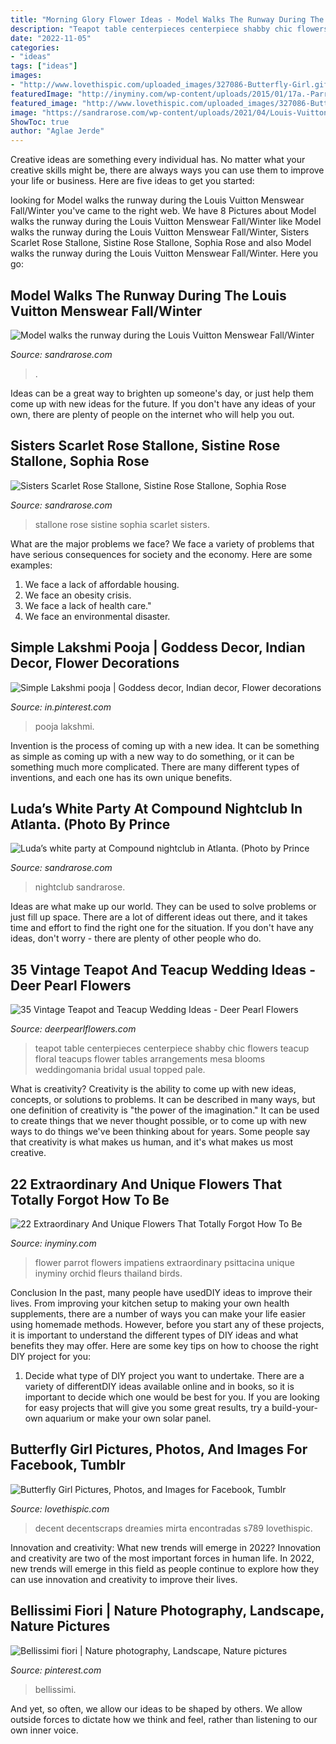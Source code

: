 ```yaml
---
title: "Morning Glory Flower Ideas - Model Walks The Runway During The Louis Vuitton Menswear Fall/winter"
description: "Teapot table centerpieces centerpiece shabby chic flowers teacup floral teacups flower tables arrangements mesa blooms weddingomania bridal usual topped pale"
date: "2022-11-05"
categories:
- "ideas"
tags: ["ideas"]
images:
- "http://www.lovethispic.com/uploaded_images/327086-Butterfly-Girl.gif"
featuredImage: "http://inyminy.com/wp-content/uploads/2015/01/17a.-Parrot-Flower-Impatiens-Psittacina1-720x539.jpg"
featured_image: "http://www.lovethispic.com/uploaded_images/327086-Butterfly-Girl.gif"
image: "https://sandrarose.com/wp-content/uploads/2021/04/Louis-Vuitton-Menswear-Fall-Winter-2021-2022-GettyImages-1297614171-650x977.jpg"
ShowToc: true
author: "Aglae Jerde"
---
```



Creative ideas are something every individual has. No matter what your creative skills might be, there are always ways you can use them to improve your life or business. Here are five ideas to get you started: 

	

		
looking for Model walks the runway during the Louis Vuitton Menswear Fall/Winter you've came to the right web. We have 8 Pictures about Model walks the runway during the Louis Vuitton Menswear Fall/Winter like Model walks the runway during the Louis Vuitton Menswear Fall/Winter, Sisters Scarlet Rose Stallone, Sistine Rose Stallone, Sophia Rose and also Model walks the runway during the Louis Vuitton Menswear Fall/Winter. Here you go:
		
    
## Model Walks The Runway During The Louis Vuitton Menswear Fall/Winter

<img loading=lazy src="https://sandrarose.com/wp-content/uploads/2021/04/Louis-Vuitton-Menswear-Fall-Winter-2021-2022-GettyImages-1297614171-650x977.jpg" onerror="this.onerror=null;this.src='https://tse3.mm.bing.net/th?id=OIP.8Gy0rowCXFTUciADANY8MgHaLI&amp;pid=15.1';" alt="Model walks the runway during the Louis Vuitton Menswear Fall/Winter">

_Source: sandrarose.com_

>. 

	

Ideas can be a great way to brighten up someone's day, or just help them come up with new ideas for the future. If you don't have any ideas of your own, there are plenty of people on the internet who will help you out.

    
## Sisters Scarlet Rose Stallone, Sistine Rose Stallone, Sophia Rose

<img loading=lazy src="http://sandrarose.com/wp-content/uploads/2019/08/Scarlet-Rose-Stallone-Sistine-Rose-Stallone-Sophia-rose-stallone-wenn36841770.jpg" onerror="this.onerror=null;this.src='https://tse2.mm.bing.net/th?id=OIP.YSiJBvMW2KVj2Z-Jj2fjoQHaK8&amp;pid=15.1';" alt="Sisters Scarlet Rose Stallone, Sistine Rose Stallone, Sophia Rose">

_Source: sandrarose.com_

>stallone rose sistine sophia scarlet sisters. 

	

What are the major problems we face?
We face a variety of problems that have serious consequences for society and the economy. Here are some examples:
1. We face a lack of affordable housing. 
2. We face an obesity crisis. 
3. We face a lack of health care." 
4. We face an environmental disaster.

    
## Simple Lakshmi Pooja | Goddess Decor, Indian Decor, Flower Decorations

<img loading=lazy src="https://i.pinimg.com/736x/33/48/c2/3348c27a228a94ae44fee59f5ecf9404.jpg" onerror="this.onerror=null;this.src='https://tse3.mm.bing.net/th?id=OIP.oLIdlJQbtgdY2nOUv6VvTwHaJ3&amp;pid=15.1';" alt="Simple Lakshmi pooja | Goddess decor, Indian decor, Flower decorations">

_Source: in.pinterest.com_

>pooja lakshmi. 

	

Invention is the process of coming up with a new idea. It can be something as simple as coming up with a new way to do something, or it can be something much more complicated. There are many different types of inventions, and each one has its own unique benefits.

    
## Luda’s White Party At Compound Nightclub In Atlanta. (Photo By Prince

<img loading=lazy src="http://sandrarose.com/wp-content/uploads/2019/09/PAW_5745-768x543.jpg" onerror="this.onerror=null;this.src='https://tse4.mm.bing.net/th?id=OIP.oNqvKNdPgWDGKQGfpq_C5AHaFP&amp;pid=15.1';" alt="Luda’s white party at Compound nightclub in Atlanta. (Photo by Prince">

_Source: sandrarose.com_

>nightclub sandrarose. 

	

Ideas are what make up our world. They can be used to solve problems or just fill up space. There are a lot of different ideas out there, and it takes time and effort to find the right one for the situation. If you don't have any ideas, don't worry - there are plenty of other people who do.

    
## 35 Vintage Teapot And Teacup Wedding Ideas - Deer Pearl Flowers

<img loading=lazy src="https://www.deerpearlflowers.com/wp-content/uploads/2015/06/shabby-chic-wedding-table-centerpieces-681x1024.jpg" onerror="this.onerror=null;this.src='https://tse1.mm.bing.net/th?id=OIP.1zw_5jmpendmBjLRME1q5wHaLI&amp;pid=15.1';" alt="35 Vintage Teapot and Teacup Wedding Ideas - Deer Pearl Flowers">

_Source: deerpearlflowers.com_

>teapot table centerpieces centerpiece shabby chic flowers teacup floral teacups flower tables arrangements mesa blooms weddingomania bridal usual topped pale. 

	

What is creativity?
Creativity is the ability to come up with new ideas, concepts, or solutions to problems. It can be described in many ways, but one definition of creativity is "the power of the imagination." It can be used to create things that we never thought possible, or to come up with new ways to do things we've been thinking about for years. Some people say that creativity is what makes us human, and it's what makes us most creative.

    
## 22 Extraordinary And Unique Flowers That Totally Forgot How To Be

<img loading=lazy src="http://inyminy.com/wp-content/uploads/2015/01/17a.-Parrot-Flower-Impatiens-Psittacina1-720x539.jpg" onerror="this.onerror=null;this.src='https://tse3.mm.bing.net/th?id=OIP.MCdbvJdpPoK1K0arFuzjtwHaFi&amp;pid=15.1';" alt="22 Extraordinary And Unique Flowers That Totally Forgot How To Be">

_Source: inyminy.com_

>flower parrot flowers impatiens extraordinary psittacina unique inyminy orchid fleurs thailand birds. 

	

Conclusion
In the past, many people have usedDIY ideas to improve their lives. From improving your kitchen setup to making your own health supplements, there are a number of ways you can make your life easier using homemade methods. However, before you start any of these projects, it is important to understand the different types of DIY ideas and what benefits they may offer. Here are some key tips on how to choose the right DIY project for you:
1. Decide what type of DIY project you want to undertake. There are a variety of differentDIY ideas available online and in books, so it is important to decide which one would be best for you. If you are looking for easy projects that will give you some great results, try a build-your-own aquarium or make your own solar panel.

    
## Butterfly Girl Pictures, Photos, And Images For Facebook, Tumblr

<img loading=lazy src="http://www.lovethispic.com/uploaded_images/327086-Butterfly-Girl.gif" onerror="this.onerror=null;this.src='https://tse4.mm.bing.net/th?id=OIP.IWzi0H6o6sX-NoZVaWpuEwAAAA&amp;pid=15.1';" alt="Butterfly Girl Pictures, Photos, and Images for Facebook, Tumblr">

_Source: lovethispic.com_

>decent decentscraps dreamies mirta encontradas s789 lovethispic. 

	

Innovation and creativity: What new trends will emerge in 2022?
Innovation and creativity are two of the most important forces in human life. In 2022, new trends will emerge in this field as people continue to explore how they can use innovation and creativity to improve their lives.

    
## Bellissimi Fiori | Nature Photography, Landscape, Nature Pictures

<img loading=lazy src="https://i.pinimg.com/736x/46/cf/f7/46cff76dff5ca775b2276c92a8b19a3f.jpg" onerror="this.onerror=null;this.src='https://tse4.mm.bing.net/th?id=OIP.kd9lQnz8lKngW3SOUllnPAHaL1&amp;pid=15.1';" alt="Bellissimi fiori | Nature photography, Landscape, Nature pictures">

_Source: pinterest.com_

>bellissimi. 

	

And yet, so often, we allow our ideas to be shaped by others. We allow outside forces to dictate how we think and feel, rather than listening to our own inner voice.

